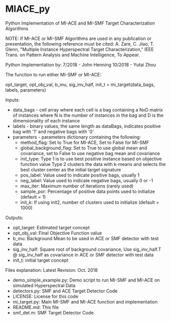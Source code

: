 # MIACE_py
Python Implementation of MI-ACE and MI-SMF Target Characterization Algorithms

NOTE: If MI-ACE or MI-SMF Algorithms are used in any publication or presentation, the following reference must be cited:
A. Zare, C. Jiao, T. Glenn, "Multiple Instance Hyperspectral Target Characterization," IEEE Trans. on Pattern Analysis and Machine Intelligence, To Appear.

Python Implementation by:
7/2018 - John Henning
10/2018 - Yutai Zhou

The function to run either MI-SMF or MI-ACE:

opt_target, opt_obj_val, b_mu, sig_inv_half, init_t = mi_target(data_bags, labels, parameters)

Inputs:
- data_bags - cell array where each cell is a bag containing a NxD matrix of instances where N is the number of instances in the bag and D is the dimensionality of each instance
- labels - binary values, the same length as dataBags, indicates positive bag with '1' and negative bags with '0'
- parameters - parameters dictionary containing the following:
	- method_flag: Set to True for MI-ACE, Set to False for MI-SMF
	- global_background_flag: Set to True to use global mean and covariance, set to False to use negative bag mean and covariance
	- init_type: Type 1 is to use best positive instance based on objective function value
    			 Type 2 clusters the data with k-means and selects the best cluster center as the initial target signature
	- pos_label: Value used to indicate positive bags, usually 1
	- neg_label: Value used to indicate negative bags, usually 0 or -1
	- max_iter: Maximum number of iterations (rarely used)
	- sample_por: Percentage of positive data points used to initialize (default = 1)
	- init_k: If using init2, number of clusters used to initialize (default = 1000)

Outputs:
- opt_target: Estimated target concept
- opt_obj_val: Final Objective Function value
- b_mu: Background Mean to be used in ACE or SMF detector with test data
- sig_inv_half: Square root of background covariance, Use sig_inv_half.T @ sig_inv_half as covariance in ACE or SMF detector with test data
- init_t: initial target concept

Files explanation:
Latest Revision: Oct. 2018

- demo_simple_example.py: Demo script to run MI-SMF and MI-ACE on simulated Hyperspectral Data
- detectors.py: SMF and ACE Target Detector Code
- LICENSE: License for this code
- mi_target.py: Main MI-SMF and MI-ACE function and implementation
- README.md: This file
- smf_det.m: SMF Target Detector Code
